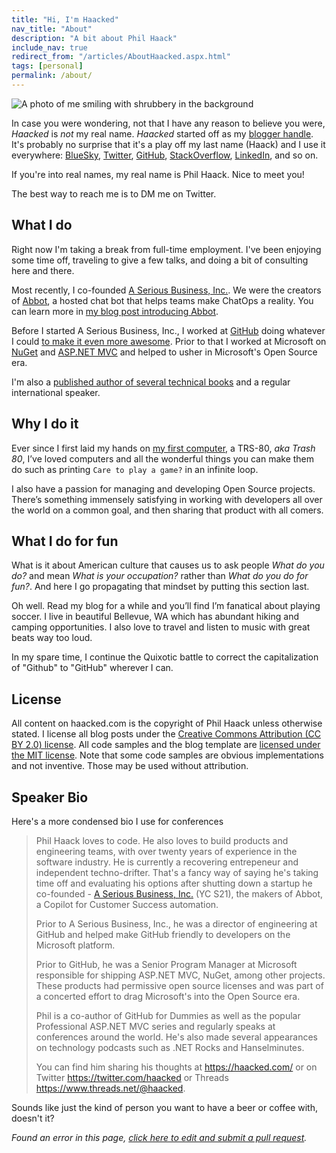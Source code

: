 ```yaml
---
title: "Hi, I'm Haacked"
nav_title: "About"
description: "A bit about Phil Haack"
include_nav: true
redirect_from: "/articles/AboutHaacked.aspx.html"
tags: [personal]
permalink: /about/
---
```


<img src="https://github.com/aseriousbiz/abbot-web/assets/19977/525b709d-4c22-4d55-b9b0-9065a6ea71a8" class="profile" title="A photo of me smiling with shrubbery in the background" />

In case you were wondering, not that I have any reason to believe you were, *Haacked* is *not* my real name. _Haacked_ started off as my [blogger handle](https://haacked.com/archive/2005/03/12/what-is-your-blogger-handle.aspx "What’s your blogger handle?"). It's probably no surprise that it's a play off my last name (Haack) and I use it everywhere: [BlueSky](https://bsky.app/profile/haacked.com), [Twitter](https://twitter.com/haacked), [GitHub](https://github.com/haacked), [StackOverflow](https://stackoverflow.com/users/598/haacked), [LinkedIn](https://www.linkedin.com/in/haacked/), and so on.

If you're into real names, my real name is Phil Haack. Nice to meet you!

The best way to reach me is to DM me on Twitter.

## What I do

Right now I'm taking a break from full-time employment. I've been enjoying some time off, traveling to give a few talks, and doing a bit of consulting here and there.

Most recently, I co-founded [A Serious Business, Inc.](https://www.aseriousbusiness.com/). We were the creators of [Abbot](https://ab.bot/), a hosted chat bot that helps teams make ChatOps a reality. You can learn more in [my blog post introducing Abbot](https://haacked.com/archive/2021/02/11/introducing-abbot/).

Before I started A Serious Business, Inc., I worked at [GitHub](http://github.com/) doing whatever I could [to make it even more awesome](https://haacked.com/archive/2018/12/18/leaving-github/). Prior to that I worked at Microsoft on [NuGet](http://nuget.org) and [ASP.NET MVC](https://www.asp.net/mvc) and helped to usher in Microsoft's Open Source era.

I'm also a [published author of several technical books](https://www.amazon.com/Phil-Haack/e/B005G0TNRU/ref=sr_ntt_srch_lnk_1?qid=1546924429&sr=8-1) and a regular international speaker.

## Why I do it

Ever since I first laid my hands on [my first computer](https://haacked.com/archive/2005/06/06/my-first-computer.aspx "This was my first computer"), a TRS-80, *aka Trash 80*, I’ve loved computers and all the wonderful things you can make them do such as printing `Care to play a game?` in an infinite loop.

I also have a passion for managing and developing Open Source projects. There’s something immensely satisfying in working with developers all over the world on a common goal, and then sharing that product with all comers.

## What I do for fun

What is it about American culture that causes us to ask people *What do you do?* and mean *What is your occupation?* rather than *What do you do for fun?*. And here I go propagating that mindset by putting this section last.

Oh well. Read my blog for a while and you’ll find I’m fanatical about playing soccer. I live in beautiful Bellevue, WA which has abundant hiking and camping opportunities. I also love to travel and listen to music with great beats way too loud.

In my spare time, I continue the Quixotic battle to correct the capitalization of "Github" to "GitHub" wherever I can.

## License

All content on haacked.com is the copyright of Phil Haack unless otherwise stated. I license all blog posts under the [Creative Commons Attribution (CC BY 2.0) license](https://creativecommons.org/licenses/by/2.0/). All code samples and the blog template are [licensed under the MIT license](https://opensource.org/licenses/MIT). Note that some code samples are obvious implementations and not inventive. Those may be used without attribution.

## Speaker Bio

Here's a more condensed bio I use for conferences

> Phil Haack loves to code. He also loves to build products and engineering teams, with over twenty years of experience in the software industry. He is currently a recovering entrepeneur and independent techno-drifter. That's a fancy way of saying he's taking time off and evaluating his options after shutting down a startup he co-founded - [A Serious Business, Inc.](https://www.aseriousbusiness.com/) (YC S21), the makers of Abbot, a Copilot for Customer Success automation.
>
> Prior to A Serious Business, Inc., he was a director of engineering at GitHub and helped make GitHub friendly to developers on the Microsoft platform.
>
> Prior to GitHub, he was a Senior Program Manager at Microsoft responsible for shipping ASP.NET MVC, NuGet, among other projects. These products had permissive open source licenses and was part of a concerted effort to drag Microsoft's into the Open Source era.
>
> Phil is a co-author of GitHub for Dummies as well as the popular Professional ASP.NET MVC series and regularly speaks at conferences around the world. He's also made several appearances on technology podcasts such as .NET Rocks and Hanselminutes.
>
> You can find him sharing his thoughts at https://haacked.com/ or on Twitter https://twitter.com/haacked or Threads https://www.threads.net/@haacked.

Sounds like just the kind of person you want to have a beer or coffee with, doesn't it?

_Found an error in this page, [click here to edit and submit a pull request](https://github.com/haacked/haacked.com/edit/main/pages/about.md)._
